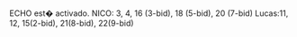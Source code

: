 ECHO est� activado.
NICO: 3, 4, 16 (3-bid), 18 (5-bid), 20 (7-bid)
Lucas:11, 12, 15(2-bid), 21(8-bid), 22(9-bid)
